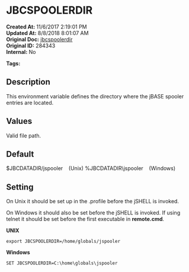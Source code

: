# JBCSPOOLERDIR

**Created At:** 11/6/2017 2:19:01 PM  
**Updated At:** 8/8/2018 8:01:07 AM  
**Original Doc:** [jbcspoolerdir](https://docs.jbase.com/41717-environment-variables/jbcspoolerdir)  
**Original ID:** 284343  
**Internal:** No  

**Tags:**
<badge text='jspooler' vertical='middle' />
<badge text='environment variables' vertical='middle' />

## Description

This environment variable defines the directory where the jBASE spooler entries are located.

## 


## Values

Valid file path.

## 


## Default

$JBCDATADIR/jspooler    (Unix)
%JBCDATADIR\jspooler    (Windows)

## 


## Setting

On Unix it should be set up in the .profile before the jSHELL is invoked.

On Windows it should also be set before the jSHELL is invoked. If using telnet it should be set before the first executable in **remote.cmd**.

**UNIX**

```
export JBCSPOOLERDIR=/home/globals/jspooler
```



**Windows**

```
SET JBCSPOOLERDIR=C:\home\globals\jspooler
```
